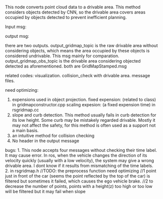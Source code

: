 This node converts point cloud data to a drivable area.
This method considers objects detected by CNN, so the drivable area covers areas occupied by objects detected to prevent inefficient planning.

Input msg:
  <arg name="input_pointcloud2_topic" default="/middle/rslidar_points" />
  <arg name="input_obs_topic" default="/zzz/perception/objects_tracked" />
  <arg name="input_egopose_topic" default="/zzz/navigation/ego_pose" />
  <arg name="input_tf_topic" default="/tf" />

output msg:
  <arg name="output_gridmap_topic" default="/zzz/perception/grid_map" />
  <arg name="output_gridmap_obs_topic" default="/zzz/perception/grid_map_obs" />

there are two outputs. 
output_gridmap_topic is the raw drivable area without considering objects, which means the area occupied by these objects is considered undrivable. This msg mainly for comparation. 
output_gridmap_obs_topic is the drivable area considering objected detected as aforementioned.
both are GridMapStamped.msg

related codes:
	visualization.
	collision_check with drivable area.
	message files.

need optimizing:
1. expensions used in object projection. 
  fixed expension: (related to class) in gridmapconstructor.cpp
  scaling expesion: (a fixed expension time) in rsgridmap.cc
2. slope and curb detection.
  This method usually fails in curb detection for its low height. Some curb may be mistakely regarded drivable. Mostly it may not affect the safety, for this method is often used as a support not a main basis.
3. an intuitive method for collision checking
4. No header in the output message

bugs:
1. 
This node accepts four messages without checking their time label. It may cause error.
In ros, when the vehicle changes the direction of its velocity quickly (usually with a low velocity), the system may give a wrong drivable area. I dont know if it results from mismatching of the time labels.
2. in rsgridmap.h
  //TODO: the preprocess function need optimizing
  //1 point just in front of the car (seems the point reflected by the top of the car) is filtered but sometimes it failed, which causes the ego vehicle brake.
  //2 to decrease the number of points, points with a height(z) too high or too low will be filtered but it may fail when slope
